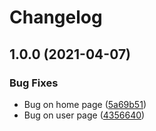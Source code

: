 # Changelog

## 1.0.0 (2021-04-07)


### Bug Fixes

* Bug on home page ([5a69b51](https://www.github.com/diegocl02/release-test/commit/5a69b51c803cddff29cfa9b7ea0e0ffbfb349c50))
* Bug on user page ([4356640](https://www.github.com/diegocl02/release-test/commit/4356640cf5bb3040dca78ec078aaf6c2d530f8df))
